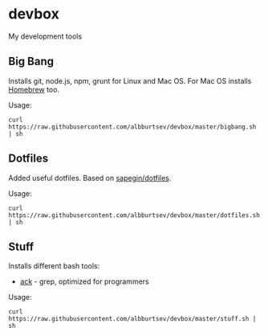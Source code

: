 # devbox

My development tools

## Big Bang

Installs git, node.js, npm, grunt for Linux and Mac OS.
For Mac OS installs [Homebrew](http://mxcl.github.com/homebrew/) too.

Usage:

```
curl https://raw.githubusercontent.com/albburtsev/devbox/master/bigbang.sh | sh
```

## Dotfiles

Added useful dotfiles.
Based on [sapegin/dotfiles](https://github.com/sapegin/dotfiles).

Usage:

```
curl https://raw.githubusercontent.com/albburtsev/devbox/master/dotfiles.sh | sh
```

## Stuff

Installs different bash tools:

 * [ack](http://betterthangrep.com/) - grep, optimized for programmers

Usage:

```
curl https://raw.githubusercontent.com/albburtsev/devbox/master/stuff.sh | sh
```
